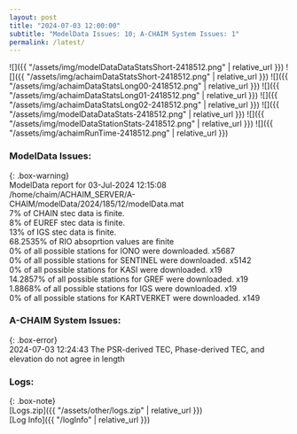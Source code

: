 ```yaml
---
layout: post
title: "2024-07-03 12:00:00"
subtitle: "ModelData Issues: 10; A-CHAIM System Issues: 1"
permalink: /latest/
---
```


![]({{ "/assets/img/modelDataDataStatsShort-2418512.png" | relative_url }})
![]({{ "/assets/img/achaimDataStatsShort-2418512.png" | relative_url }})
![]({{ "/assets/img/achaimDataStatsLong00-2418512.png" | relative_url }})
![]({{ "/assets/img/achaimDataStatsLong01-2418512.png" | relative_url }})
![]({{ "/assets/img/achaimDataStatsLong02-2418512.png" | relative_url }})
![]({{ "/assets/img/modelDataDataStats-2418512.png" | relative_url }})
![]({{ "/assets/img/modelDataStationStats-2418512.png" | relative_url }})
![]({{ "/assets/img/achaimRunTime-2418512.png" | relative_url }})


### ModelData Issues:  
  
{: .box-warning}  
 ModelData report for 03-Jul-2024 12:15:08   
 /home/chaim/ACHAIM_SERVER/A-CHAIM/modelData/2024/185/12/modelData.mat   
 7% of CHAIN stec data is finite.   
 8% of EUREF stec data is finite.   
 13% of IGS stec data is finite.   
 68.2535% of RIO absoprtion values are finite   
 0% of all possible stations for IONO were downloaded. x5687   
 0% of all possible stations for SENTINEL were downloaded. x5142   
 0% of all possible stations for KASI were downloaded. x19   
 14.2857% of all possible stations for GREF were downloaded. x19   
 1.8868% of all possible stations for IGS were downloaded. x19   
 0% of all possible stations for KARTVERKET were downloaded. x149   
  
### A-CHAIM System Issues:  
  
{: .box-error}  
2024-07-03 12:24:43 The PSR-derived TEC, Phase-derived TEC, and elevation do not agree in length  

### Logs:  
  
{: .box-note}  
[Logs.zip]({{ "/assets/other/logs.zip" | relative_url }})  
[Log Info]({{ "/logInfo" | relative_url }})  
